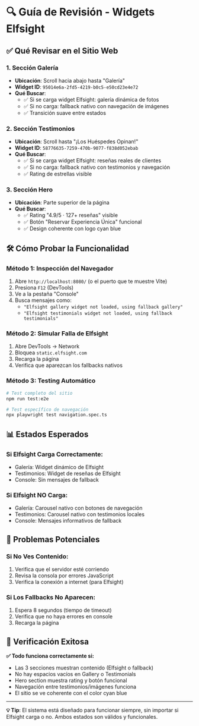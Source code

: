 # 🔍 Guía de Revisión - Widgets Elfsight

## ✅ Qué Revisar en el Sitio Web

### 1. **Sección Galería** 
- **Ubicación**: Scroll hacia abajo hasta "Galería"
- **Widget ID**: `95014e6a-2fd5-4219-b0c5-e50cd23e4e72`
- **Qué Buscar**:
  - ✅ Si se carga widget Elfsight: galería dinámica de fotos
  - ✅ Si no carga: fallback nativo con navegación de imágenes
  - ✅ Transición suave entre estados

### 2. **Sección Testimonios**
- **Ubicación**: Scroll hasta "¡Los Huéspedes Opinan!"
- **Widget ID**: `58776635-7259-470b-9077-f838d052ebab`
- **Qué Buscar**:
  - ✅ Si se carga widget Elfsight: reseñas reales de clientes
  - ✅ Si no carga: fallback nativo con testimonios y navegación
  - ✅ Rating de estrellas visible

### 3. **Sección Hero**
- **Ubicación**: Parte superior de la página
- **Qué Buscar**:
  - ✅ Rating "4.9/5 · 127+ reseñas" visible
  - ✅ Botón "Reservar Experiencia Única" funcional
  - ✅ Design coherente con logo cyan blue

## 🛠️ Cómo Probar la Funcionalidad

### **Método 1: Inspección del Navegador**
1. Abre `http://localhost:8080/` (o el puerto que te muestre Vite)
2. Presiona `F12` (DevTools)
3. Ve a la pestaña "Console"
4. Busca mensajes como:
   - `"Elfsight gallery widget not loaded, using fallback gallery"`
   - `"Elfsight testimonials widget not loaded, using fallback testimonials"`

### **Método 2: Simular Falla de Elfsight**
1. Abre DevTools → Network
2. Bloquea `static.elfsight.com`
3. Recarga la página
4. Verifica que aparezcan los fallbacks nativos

### **Método 3: Testing Automático**
```bash
# Test completo del sitio
npm run test:e2e

# Test específico de navegación
npx playwright test navigation.spec.ts
```

## 📊 Estados Esperados

### **Si Elfsight Carga Correctamente:**
- Galería: Widget dinámico de Elfsight
- Testimonios: Widget de reseñas de Elfsight
- Console: Sin mensajes de fallback

### **Si Elfsight NO Carga:**
- Galería: Carousel nativo con botones de navegación
- Testimonios: Carousel nativo con testimonios locales
- Console: Mensajes informativos de fallback

## 🚨 Problemas Potenciales

### **Si No Ves Contenido:**
1. Verifica que el servidor esté corriendo
2. Revisa la consola por errores JavaScript
3. Verifica la conexión a internet (para Elfsight)

### **Si Los Fallbacks No Aparecen:**
1. Espera 8 segundos (tiempo de timeout)
2. Verifica que no haya errores en console
3. Recarga la página

## 🎯 Verificación Exitosa

**✅ Todo funciona correctamente si:**
- Las 3 secciones muestran contenido (Elfsight o fallback)
- No hay espacios vacíos en Gallery o Testimonials
- Hero section muestra rating y botón funcional
- Navegación entre testimonios/imágenes funciona
- El sitio se ve coherente con el color cyan blue

---

**💡 Tip**: El sistema está diseñado para funcionar siempre, sin importar si Elfsight carga o no. Ambos estados son válidos y funcionales.